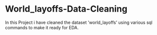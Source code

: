 # World_layoffs-Data-Cleaning
In this Project i have cleaned the dataset 'world_layoffs' using various sql commands to make it ready for EDA.
